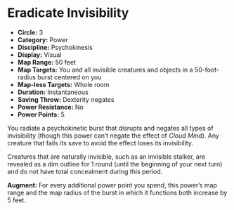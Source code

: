 # Eradicate Invisibility

- **Circle:** 3
- **Category:** Power
- **Discipline:** Psychokinesis
- **Display:** Visual
- **Map Range:** 50 feet
- **Map Targets:** You and all invisible creatures and objects in a 50-foot-radius burst centered on you
- **Map-less Targets:** Whole room
- **Duration:** Instantaneous
- **Saving Throw:** Dexterity negates
- **Power Resistance:** No
- **Power Points:** 5

You radiate a psychokinetic burst that disrupts and negates all types of invisibility (though this power can’t negate the effect of *Cloud Mind*). Any creature that fails its save to avoid the effect loses its invisibility.

Creatures that are naturally invisible, such as an invisible stalker, are revealed as a dim outline for 1 round (until the beginning of your next turn) and do not have total concealment during this period.

**Augment:** For every additional power point you spend, this power’s map range and the map radius of the burst in which it functions both increase by 5 feet.
